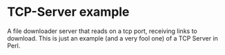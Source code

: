 # TCP-Server example
A file downloader server that reads on a tcp port, receiving links to download.
This is just an example (and a very fool one) of a TCP Server in Perl.
